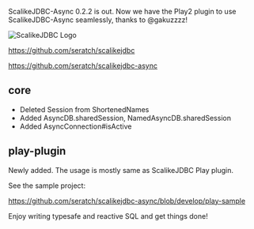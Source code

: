 ScalikeJDBC-Async 0.2.2 is out. Now we have the Play2 plugin to use ScalikeJDBC-Async seamlessly, thanks to @gakuzzzz!

![ScalikeJDBC Logo](https://scalikejdbc.org/img/logo.png)

https://github.com/seratch/scalikejdbc

https://github.com/seratch/scalikejdbc-async

## core

- Deleted Session from ShortenedNames
- Added AsyncDB.sharedSession, NamedAsyncDB.sharedSession
- Added AsyncConnection#isActive

## play-plugin

Newly added. The usage is mostly same as ScalikeJDBC Play plugin.

See the sample project:

https://github.com/seratch/scalikejdbc-async/blob/develop/play-sample


Enjoy writing typesafe and reactive SQL and get things done!

